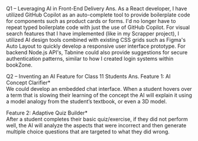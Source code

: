 Q1 – Leveraging AI in Front-End Delivery
Ans. As a React developer, I have utilized GitHub Copilot as an auto-complete tool to provide boilerplate code for components such as product cards or forms. I'd no longer have to repeat typed boilerplate code with just the use of GitHub Copilot. For visual search features that I have implemented (like in my Scrapper project), I utilized AI design tools combined with existing CSS grids such as Figma's Auto Layout to quickly develop a responsive user interface prototype. For backend Node.js API's, Tabnine could also provide suggestions for secure authentication patterns, similar to how I created login systems within bookZone.

Q2 – Inventing an AI Feature for Class 11 Students
Ans.
Feature 1: AI Concept Clarifier\*  
We could develop an embedded chat interface. When a student hovers over a term that is slowing their learning of the concept the AI will explain it using a model analogy from the student’s textbook, or even a 3D model.

Feature 2: Adaptive Quiz Builder\*  
After a student completes their basic quiz/exercise, if they did not perform well, the AI will analyze the aspects that were incorrect and then generate multiple choice questions that are targeted to what they did wrong.
